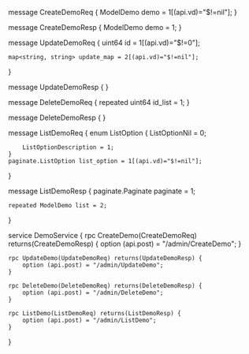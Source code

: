 message CreateDemoReq {
	ModelDemo demo = 1[(api.vd)="$!=nil"];
}

message CreateDemoResp {
	ModelDemo demo = 1;
}

message UpdateDemoReq {
	uint64 id = 1[(api.vd)="$!=0"];

	map<string, string> update_map = 2[(api.vd)="$!=nil"];
}

message UpdateDemoResp {
}

message DeleteDemoReq {
	repeated uint64 id_list = 1;
}

message DeleteDemoResp {
}

message ListDemoReq {
	enum ListOption {
		ListOptionNil = 0;

		ListOptionDescription = 1;
	}
	paginate.ListOption list_option = 1[(api.vd)="$!=nil"];
}

message ListDemoResp {
	paginate.Paginate paginate = 1;

	repeated ModelDemo list = 2;
}

service DemoService {
	rpc CreateDemo(CreateDemoReq) returns(CreateDemoResp) {
		option (api.post) = "/admin/CreateDemo";
	}

	rpc UpdateDemo(UpdateDemoReq) returns(UpdateDemoResp) {
		option (api.post) = "/admin/UpdateDemo";
	}

	rpc DeleteDemo(DeleteDemoReq) returns(DeleteDemoResp) {
		option (api.post) = "/admin/DeleteDemo";
	}

	rpc ListDemo(ListDemoReq) returns(ListDemoResp) {
		option (api.post) = "/admin/ListDemo";
	}
}